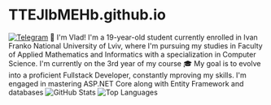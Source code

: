 # TTEJlbMEHb.github.io
[![Telegram](https://img.shields.io/badge/Telegram-2CA5E0?style=for-the-badge&logo=telegram&logoColor=white)](https://t.me/Depress1on_is_my_profession)
👋 I'm Vlad! I'm a 19-year-old student currently enrolled in Ivan Franko National University of Lviv, where I'm pursuing my studies in Faculty of Applied Mathematics and Informatics with a specialization in Computer
Science. I'm currently on the 3rd year of my course
🎓 My goal is to evolve into a proficient Fullstack Developer, constantly mproving my skills. I'm engaged in mastering ASP.NET Core along with Entity Framework and databases 
![GitHub Stats](https://github-readme-stats.vercel.app/api?username=TTEJlbMEHb&show_icons=true)
![Top Languages](https://github-readme-stats.vercel.app/api/top-langs/?username=TTEJlbMEHb)
